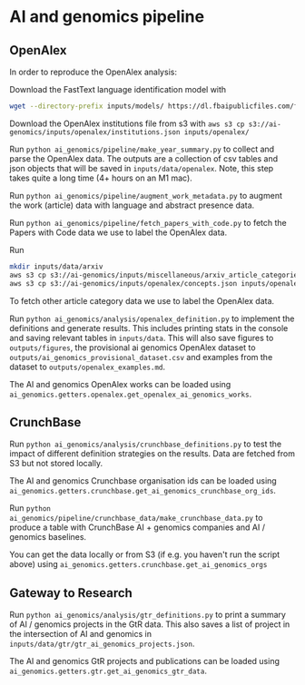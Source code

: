 # AI and genomics pipeline

## OpenAlex

In order to reproduce the OpenAlex analysis:

Download the FastText language identification model with

```bash
wget --directory-prefix inputs/models/ https://dl.fbaipublicfiles.com/fasttext/supervised-models/lid.176.ftz
```

Download the OpenAlex institutions file from s3 with
`aws s3 cp s3://ai-genomics/inputs/openalex/institutions.json inputs/openalex/`

Run `python ai_genomics/pipeline/make_year_summary.py` to collect and parse the OpenAlex data. The outputs are a collection of csv tables and json objects that will be saved in `inputs/data/openalex`. Note, this step takes quite a long time (4+ hours on an M1 mac).

Run `python ai_genomics/pipeline/augment_work_metadata.py` to augment the work (article) data with language and abstract presence data.

Run `python ai_genomics/pipeline/fetch_papers_with_code.py` to fetch the Papers with Code data we use to label the OpenAlex data.

Run

```bash
mkdir inputs/data/arxiv
aws s3 cp s3://ai-genomics/inputs/miscellaneous/arxiv_article_categories.csv inputs/data/arxiv/arxiv_article_categories.csv
aws s3 cp s3://ai-genomics/inputs/openalex/concepts.json inputs/openalex/concepts.json
```

To fetch other article category data we use to label the OpenAlex data.

Run `python ai_genomics/analysis/openalex_definition.py` to implement the definitions and generate results. This includes printing stats in the console and saving relevant tables in `inputs/data`. This will also save figures to `outputs/figures`, the provisional ai genomics OpenAlex dataset to `outputs/ai_genomics_provisional_dataset.csv` and examples from the dataset to `outputs/openalex_examples.md`.

The AI and genomics OpenAlex works can be loaded using `ai_genomics.getters.openalex.get_openalex_ai_genomics_works`.

## CrunchBase

Run `python ai_genomics/analysis/crunchbase_definitions.py` to test the impact of different definition strategies on the results. Data are fetched from S3 but not stored locally.

The AI and genomics Crunchbase organisation ids can be loaded using `ai_genomics.getters.crunchbase.get_ai_genomics_crunchbase_org_ids`.

Run `python ai_genomics/pipeline/crunchbase_data/make_crunchbase_data.py` to produce a table with CrunchBase AI + genomics companies and AI / genomics baselines.

You can get the data locally or from S3 (if e.g. you haven't run the script above) using `ai_genomics.getters.crunchbase.get_ai_genomics_orgs`

## Gateway to Research

Run `python ai_genomics/analysis/gtr_definitions.py` to print a summary of AI / genomics projects in the GtR data. This also saves a list of project in the intersection of AI and genomics in `inputs/data/gtr/gtr_ai_genomics_projects.json`.

The AI and genomics GtR projects and publications can be loaded using `ai_genomics.getters.gtr.get_ai_genomics_gtr_data`.
